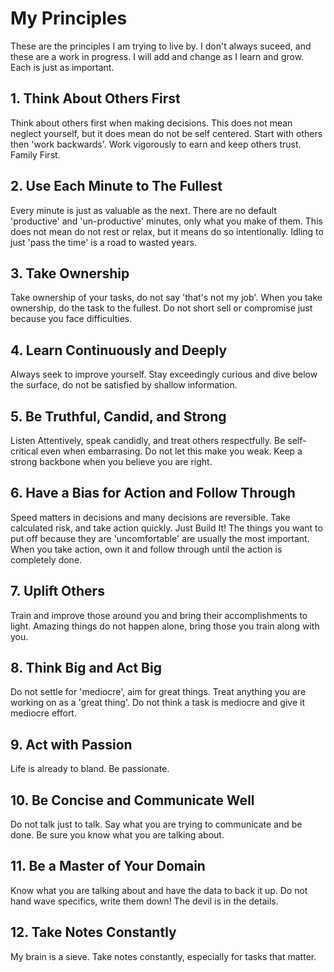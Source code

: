 # My Principles

These are the principles I am trying to live by. I don't always suceed, and these are a work in progress.
I will add and change as I learn and grow. Each is just as important.

## 1. Think About Others First 

Think about others first when making decisions. This does not mean neglect yourself, but it does mean do not be self centered.
Start with others then 'work backwards'. Work vigorously to earn and keep others trust.
Family First.

## 2. Use Each Minute to The Fullest

Every minute is just as valuable as the next. There are no default 'productive' and 'un-productive' minutes, only what you make of them.
This does not mean do not rest or relax, but it means do so intentionally. Idling to just 'pass the time' is a road to wasted years.

## 3. Take Ownership

Take ownership of your tasks, do not say 'that's not my job'. When you take ownership, do the task to the fullest. Do not short sell or compromise just because you face difficulties.

## 4. Learn Continuously and Deeply

Always seek to improve yourself. Stay exceedingly curious and dive below the surface, do not be satisfied by shallow information.

## 5. Be Truthful, Candid, and Strong

Listen Attentively, speak candidly, and treat others respectfully. Be self-critical even when embarrasing. Do not let this make you weak. Keep a strong backbone when you believe you are right.

## 6. Have a Bias for Action and Follow Through

Speed matters in decisions and many decisions are reversible. Take calculated risk, and take action quickly. Just Build It! The things you want to put off because they are 'uncomfortable' are usually the most important. When you take action, own it and follow through until the action is completely done.

## 7. Uplift Others

Train and improve those around you and bring their accomplishments to light. Amazing things do not happen alone, bring those you train along with you.

## 8. Think Big and Act Big

Do not settle for 'mediocre', aim for great things. Treat anything you are working on as a 'great thing'. Do not think a task is mediocre and give it mediocre effort.

## 9. Act with Passion

Life is already to bland. Be passionate.

## 10. Be Concise and Communicate Well

Do not talk just to talk. Say what you are trying to communicate and be done. Be sure you know what you are talking about.

## 11. Be a Master of Your Domain

Know what you are talking about and have the data to back it up. Do not hand wave specifics, write them down! The devil is in the details.

## 12. Take Notes Constantly

My brain is a sieve. Take notes constantly, especially for tasks that matter.

